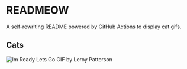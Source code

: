 # READMEOW

A self-rewriting README powered by GitHub Actions to display cat gifs.

## Cats

![Im Ready Lets Go GIF by Leroy Patterson](https://media2.giphy.com/media/CjmvTCZf2U3p09Cn0h/200.gif?cid=9acd02dan7hives924em41bku2yl3jabbyvts3eb99tit39a&ep=v1_gifs_search&rid=200.gif&ct=g)
